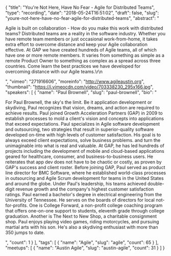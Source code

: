 {
  "title": "You're Not Here, Have No Fear - Agile for Distributed Teams",
  "type": "recording",
  "date": "2018-05-24T16:51:02",
  "draft": false,
  "slug": "youre-not-here-have-no-fear-agile-for-distributed-teams",
  "abstract": "<p>Agile is built on collaboration - How do you make this work with distributed teams? Distributed teams are a reality in the software industry. Whether you have remote team members or just occasional work-from-home, it takes extra effort to overcome distance and keep your Agile collaboration effective. At GAP we have created hundreds of Agile teams, all of which have one or more remote members. It varies from something as simple as a remote Product Owner to something as complex as a spread across three countries. Come learn the best practices we have developed for overcoming distance with our Agile teams.\r\n</p>",
  "vimeo": "271916606",
  "moreinfo": "http://www.agileaustin.org",
  "thumbnail": "https://i.vimeocdn.com/video/703338230_295x166.jpg",
  "speakers": [
    {
      "name": "Paul Brownell",
      "slug": "paul-brownell",
      "bio": "<p>For Paul Brownell, the sky's the limit. Be it application development or skydiving, Paul recognizes that vision, dreams, and action are required to achieve results. Paul joined Growth Acceleration Partners (GAP) in 2009 to establish processes to mold a client's vision and concepts into applications that exceed expectations. Paul specializes in Agile software development and outsourcing, two strategies that result in superior-quality software developed on-time with high levels of customer satisfaction. His goal is to always exceed client expectations, solve business problems. and turn the unimaginable into what is real and valuable. At GAP, he has led hundreds of projects including the development of mobile and cloud-based applications geared for healthcare, consumer, and business-to-business users. He reiterates that app dev does not have to be chaotic or costly, as proven by GAP's success and client roster. Before joining GAP, Paul served as product line director for BMC Software, where he established world-class processes in outsourcing and Agile Scrum development for teams in the United States and around the globe. Under Paul's leadership, his teams achieved double-digit revenue growth and the company's highest customer satisfaction ratings. Paul earned a bachelor's degree in electrical engineering from the University of Tennessee. He serves on the boards of directors for local not-for-profits. One is College Forward, a non-profit college coaching program that offers one-on-one support to students, eleventh grade through college graduation. Another is The Next to New Shop, a charitable consignment shop. Paul enjoys playing video games, riding motorcycles, and pursuing martial arts with his son. He's also a skydiving enthusiast with more than 350 jumps to date.</p>",
      "count": 1
    }
  ],
  "tags": [
    {
      "name": "Agile",
      "slug": "agile",
      "count": 65
    }
  ],
  "meetups": [
    {
      "name": "Austin Agile",
      "slug": "austin-agile",
      "count": 31
    }
  ]
}